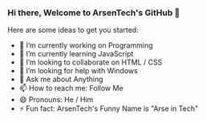 ### Hi there, Welcome to ArsenTech's GitHub 👋

Here are some ideas to get you started:

- 🔭 I’m currently working on Programming
- 🌱 I’m currently learning JavaScript 
- 👯 I’m looking to collaborate on  HTML / CSS
- 🤔 I’m looking for help with Windows
- 💬 Ask me about Anything
- 📫 How to reach me: Follow Me
- 😄 Pronouns: He / Him
- ⚡ Fun fact: ArsenTech's Funny Name is "Arse in Tech"
